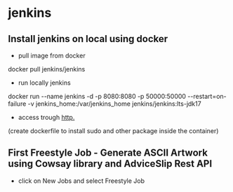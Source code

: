 # jenkins

## Install jenkins on local using docker

- pull image from docker

docker pull jenkins/jenkins

- run locally jenkins

docker run --name jenkins -d -p 8080:8080 -p 50000:50000 --restart=on-failure -v jenkins_home:/var/jenkins_home jenkins/jenkins:lts-jdk17

- access trough [http.](http://localhost:8080/)

(create dockerfile to install sudo and other package inside the container)

## First Freestyle Job - Generate ASCII Artwork using Cowsay library and AdviceSlip Rest API

- click on New Jobs and select Freestyle Job



